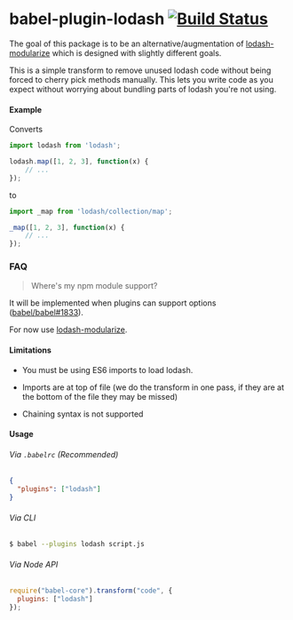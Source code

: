babel-plugin-lodash [![Build Status](https://travis-ci.org/megawac/babel-plugin-lodash.svg?branch=master)](https://travis-ci.org/megawac/babel-plugin-lodash)
==============

The goal of this package is to be an alternative/augmentation of [lodash-modularize](https://github.com/megawac/lodash-modularize) which is designed with slightly different goals.

This is a simple transform to remove unused lodash code without being forced to cherry pick methods manually. This lets you write code as you expect without worrying about bundling parts of lodash you're not using.


#### Example

Converts

```js
import lodash from 'lodash';

lodash.map([1, 2, 3], function(x) {
	// ...
});
```

to 

```js
import _map from 'lodash/collection/map';

_map([1, 2, 3], function(x) {
	// ...
});
```

### FAQ

> Where's my npm module support?

It will be implemented when plugins can support options ([babel/babel#1833](https://github.com/babel/babel/issues/1833)).

For now use [lodash-modularize](https://github.com/megawac/lodash-modularize).

#### Limitations

- You must be using ES6 imports to load lodash.

- Imports are at top of file (we do the transform in one pass, if they are at the bottom of the file they may be missed)

- Chaining syntax is not supported

#### Usage

###### Via `.babelrc` (Recommended)

```json
{
  "plugins": ["lodash"]
}
```

###### Via CLI

```sh
$ babel --plugins lodash script.js
```

###### Via Node API

```javascript
require("babel-core").transform("code", {
  plugins: ["lodash"]
});
```
